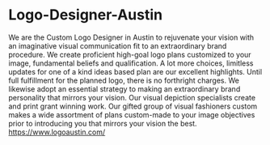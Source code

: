 # Logo-Designer-Austin
We are the Custom Logo Designer in Austin to rejuvenate your vision with an imaginative visual communication fit to an extraordinary brand procedure. We create proficient high-goal logo plans customized to your image, fundamental beliefs and qualification. A lot more choices, limitless updates for one of a kind ideas based plan are our excellent highlights. Until full fulfillment for the planned logo, there is no forthright charges. We likewise adopt an essential strategy to making an extraordinary brand personality that mirrors your vision. Our visual depiction specialists create and print grant winning work. Our gifted group of visual fashioners custom makes a wide assortment of plans custom-made to your image objectives prior to introducing you that mirrors your vision the best. https://www.logoaustin.com/
